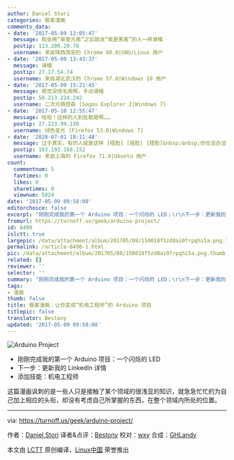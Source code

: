 ```yaml
---
author: Daniel Stori
categories: 极客漫画
comments_data:
- date: '2017-05-09 12:05:47'
  message: 和会用“审查元素”之后就说“我是黑客”的人一样滑稽
  postip: 113.200.29.78
  username: 来自陕西西安的 Chrome 60.0|GNU/Linux 用户
- date: '2017-05-09 13:43:37'
  message: 滑稽
  postip: 27.17.54.74
  username: 来自湖北武汉的 Chrome 57.0|Windows 10 用户
- date: '2017-05-09 15:21:45'
  message: 感觉没啥毛病啊，手动滑稽
  postip: 58.213.224.242
  username: 二次元萌控森 [Sogou Explorer 2|Windows 7]
- date: '2017-05-10 12:55:47'
  message: 哈哈！这样的人到处都是啊……
  postip: 27.223.99.130
  username: 绿色圣光 [Firefox 53.0|Windows 7]
- date: '2020-07-01 18:11:48'
  message: 过于真实，有的人就是这样 [捂脸] [捂脸] [捂脸]&nbsp;&nbsp;你也没办法管他们[捂脸] [捂脸] [捂脸]
  postip: 183.193.168.152
  username: 来自上海的 Firefox 71.0|Ubuntu 用户
count:
  commentnum: 5
  favtimes: 0
  likes: 0
  sharetimes: 0
  viewnum: 5824
date: '2017-05-09 09:58:00'
editorchoice: false
excerpt: "刚刚完成我的第一个 Arduino 项目：一个闪烁的 LED；\r\n下一步：更新我的 LinkedIn 详情；\r\n添加技能：机电工程师。"
fromurl: https://turnoff.us/geek/arduino-project/
id: 8490
islctt: true
largepic: /data/attachment/album/201705/08/150018f5zd8ai0frpqhi5a.png.large.jpg
permalink: /article-8490-1.html
pic: /data/attachment/album/201705/08/150018f5zd8ai0frpqhi5a.png.thumb.jpg
related: []
reviewer: ''
selector: ''
summary: "刚刚完成我的第一个 Arduino 项目：一个闪烁的 LED；\r\n下一步：更新我的 LinkedIn 详情；\r\n添加技能：机电工程师。"
tags:
- 漫画
thumb: false
title: 极客漫画：让你变成“机电工程师”的 Arduino 项目
titlepic: false
translator: Bestony
updated: '2017-05-09 09:58:00'
---
```


![Arduino Project](/data/attachment/album/201705/08/150018f5zd8ai0frpqhi5a.png)


* 刚刚完成我的第一个 Arduino 项目：一个闪烁的 LED
* 下一步：更新我的 LinkedIn 详情
* 添加技能：机电工程师


这篇漫画讽刺的是一些人只是接触了某个领域的很浅显的知识，就急急忙忙的为自己加上相应的头衔，却没有考虑自己所掌握的东西，在整个领域内所处的位置。




---


via: <https://turnoff.us/geek/arduino-project/>


作者：[Daniel Stori](http://turnoff.us/about/) 译者&点评：[Bestony](https://github.com/Bestony) 校对：[wxy](https://github.com/wxy) 合成：[GHLandy](https://github.com/GHLandy)


本文由 [LCTT](https://github.com/LCTT/TranslateProject) 原创编译，[Linux中国](https://linux.cn/) 荣誉推出